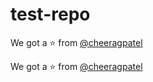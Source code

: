# test-repo

We got a :star: from [@cheeragpatel](https://github.com/cheeragpatel)

We got a :star: from [@cheeragpatel](https://github.com/cheeragpatel)
